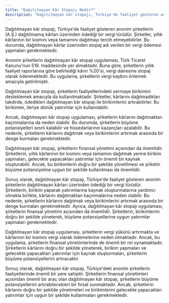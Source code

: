 ```yaml
---
title: "Dağıtılmayan Kâr Stopajı Nedir?"
description: "Dağıtılmayan kâr stopajı, Türkiye'de faaliyet gösteren anonim şirketlerin (A.Ş.) dağıtılmamış kârları üzerinden ödediği bir vergi türüdür."
---
```


Dağıtılmayan kâr stopajı, Türkiye'de faaliyet gösteren anonim şirketlerin (A.Ş.) dağıtılmamış kârları üzerinden ödediği
bir vergi türüdür. Şirketler, yıllık kârlarının bir kısmını veya tamamını dağıtmayı tercih etmeyebilirler. Bu durumda,
dağıtılmayan kârlar üzerinden stopaj adı verilen bir vergi ödemesi yapmaları gerekmektedir.

Anonim şirketlerin dağıtılmayan kâr stopajı uygulaması, Türk Ticaret Kanunu'nun 519. maddesinde yer almaktadır. Buna
göre, şirketlerin yıllık faaliyet raporlarına göre belirlediği kârın %20'si, vergi dairesine stopaj olarak ödenmektedir.
Bu uygulama, şirketlerin vergi kaybını önlemek amacıyla getirilmiştir.

Dağıtılmayan kâr stopajı, şirketlerin faaliyetlerindeki sermaye birikimini desteklemek amacıyla da kullanılmaktadır.
Şirketler, kârlarını dağıtmadıkları takdirde, ödedikleri dağıtılmayan kâr stopajı ile birikimlerini artırabilirler. Bu
birikimler, ileriye dönük yatırımlar için kullanılabilir.

Ancak, dağıtılmayan kâr stopajı uygulaması, şirketlerin kârlarını dağıtmaktan kaçınmalarına da neden olabilir. Bu
durumda, şirketlerin büyüme potansiyelleri sınırlı kalabilir ve hissedarlarının kazançları azalabilir. Bu nedenle,
şirketlerin kârlarını dağıtmak veya birikimlerini artırmak arasında bir denge kurmaları gerekmektedir.

Dağıtılmayan kâr stopajı, şirketlerin finansal yönetimi açısından da önemlidir. Şirketlerin, yıllık kârlarının bir
kısmını veya tamamını dağıtmak yerine birikim yapmaları, gelecekte yapacakları yatırımlar için önemli bir kaynak
oluşturabilir. Ancak, bu birikimlerin doğru bir şekilde yönetilmesi ve şirketin büyüme potansiyeline uygun bir şekilde
kullanılması da önemlidir.

Sonuç olarak, dağıtılmayan kâr stopajı, Türkiye'de faaliyet gösteren anonim şirketlerin dağıtılmayan kârları üzerinden
ödediği bir vergi türüdür. Şirketlerin, birikim yaparak yatırımlarına kaynak oluşturmalarına yardımcı olmakla birlikte,
kârlarını dağıtmaktan kaçınmalarına neden olabilir. Bu nedenle, şirketlerin kârlarını dağıtmak veya birikimlerini
artırmak arasında bir denge kurmaları gerekmektedir. Ayrıca, dağıtılmayan kâr stopajı uygulaması, şirketlerin finansal
yönetimi açısından da önemlidir. Şirketlerin, birikimlerini doğru bir şekilde yöneterek, büyüme potansiyellerine uygun
yatırımlar yapmaları gerekmektedir.

Dağıtılmayan kâr stopajı uygulaması, şirketlerin vergi yükünü artırmakta ve kârlarının bir kısmını vergi olarak
ödemelerine neden olmaktadır. Ancak, bu uygulama, şirketlerin finansal yönetimlerinde de önemli bir rol oynamaktadır.
Şirketlerin kârlarını doğru bir şekilde yöneterek, birikim yapmaları ve gelecekte yapacakları yatırımlar için kaynak
oluşturmaları, şirketlerin büyüme potansiyellerini artıracaktır.

Sonuç olarak, dağıtılmayan kâr stopajı, Türkiye'deki anonim şirketlerin faaliyetlerinde önemli bir yere sahiptir.
Şirketlerin finansal yönetimleri açısından önemli bir araç olan dağıtılmayan kâr stopajı, şirketlerin büyüme
potansiyellerini artırabilecekleri bir fırsat sunmaktadır. Ancak, şirketlerin kârlarını doğru bir şekilde yönetmeleri ve
birikimlerini gelecekte yapacakları yatırımlar için uygun bir şekilde kullanmaları gerekmektedir.
